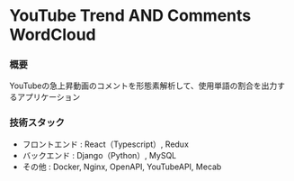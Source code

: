 # YouTube Trend  AND  Comments WordCloud


### 概要
YouTubeの急上昇動画のコメントを形態素解析して、使用単語の割合を出力するアプリケーション


### 技術スタック
* フロントエンド : React（Typescript）, Redux
* バックエンド : Django（Python）, MySQL
* その他 : Docker, Nginx, OpenAPI, YouTubeAPI, Mecab
